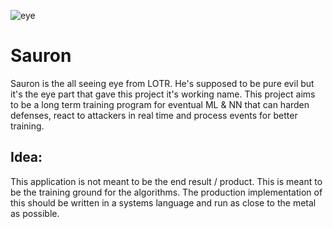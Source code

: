 ![eye](https://user-images.githubusercontent.com/60236923/137215887-a1dc8267-f265-4fa4-a0a8-ae23823c6f9f.gif)
# Sauron
Sauron is the all seeing eye from LOTR. He's supposed to be pure evil but it's the eye part that gave this project
it's working name. This project aims to be a long term training program for eventual ML & NN that can harden defenses,
react to attackers in real time and process events for better training.

## Idea:

This application is not meant to be the end result / product. This is meant to be the training ground for the 
algorithms. The production implementation of this should be written in a systems language and run as close to the
metal as possible.
